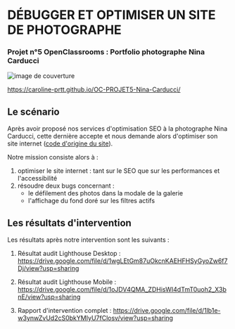 # DÉBUGGER ET OPTIMISER UN SITE DE PHOTOGRAPHE

### Projet n°5 OpenClassrooms : Portfolio photographe Nina Carducci

![image de couverture](https://user.oc-static.com/upload/2022/06/22/16559176658498_595_P9_DIW%20-%20Inte%CC%81grateur%20Front-End%20%281%29.jpg)

https://caroline-prtt.github.io/OC-PROJET5-Nina-Carducci/

## Le scénario 

Après avoir proposé nos services d'optimisation SEO à la photographe Nina Carducci, cette dernière accepte et nous demande alors d'optimiser son site internet ([code d'origine du site](https://github.com/nina-carducci/nina-carducci.github.io)).

Notre mission consiste alors à : 
1. optimiser le site internet : tant sur le SEO que sur les performances et l'accessibilité
2. résoudre deux bugs concernant : 
    - le défilement des photos dans la modale de la galerie
    - l'affichage du fond doré sur les filtres actifs

## Les résultats d'intervention

Les résultats après notre intervention sont les suivants : 

1. Résultat audit Lighthouse Desktop :
https://drive.google.com/file/d/1wgLEtGm87uOkcnKAEHFHSyGyoZw6f7Dj/view?usp=sharing

2. Résultat audit Lighthouse Mobile :
https://drive.google.com/file/d/1oJDV4QMA_ZDHisWI4dTmT0uoh2_X3bnE/view?usp=sharing

3. Rapport d'intervention complet :
https://drive.google.com/file/d/1lb1e-w3ynwZvUd2cS0bkYMIyU7fClosv/view?usp=sharing